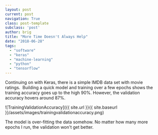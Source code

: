```yaml
---
layout: post
current: post
navigation: True
class: post-template
subclass: 'post'
author: brig
title: "More Time Doesn't Always Help"
date: "2018-06-28"
tags:
  - "software"
  - "keras"
  - "machine-learning"
  - "python"
  - "tensorflow"
---
```


Continuing on with Keras, there is a simple IMDB data set with movie ratings.  Building a quick model and training over a few epochs shows the training accuracy goes up to the high 90%. However, the validation accuracy hovers around 87%.

![TrainingValidationAccuracy]({{ site.url }}{{ site.baseurl }}/assets/images/trainingvalidationaccuracy.png)

The model is over-fitting the data somehow. No matter how many more epochs I run, the validation won't get better.
